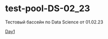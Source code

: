 # test-pool-DS-02_23

Тестовый бассейн по Data Science от 01.02.23

[Day1](https://github.com/smithy74/test-pool-DS-02_23/main/DS_01)
